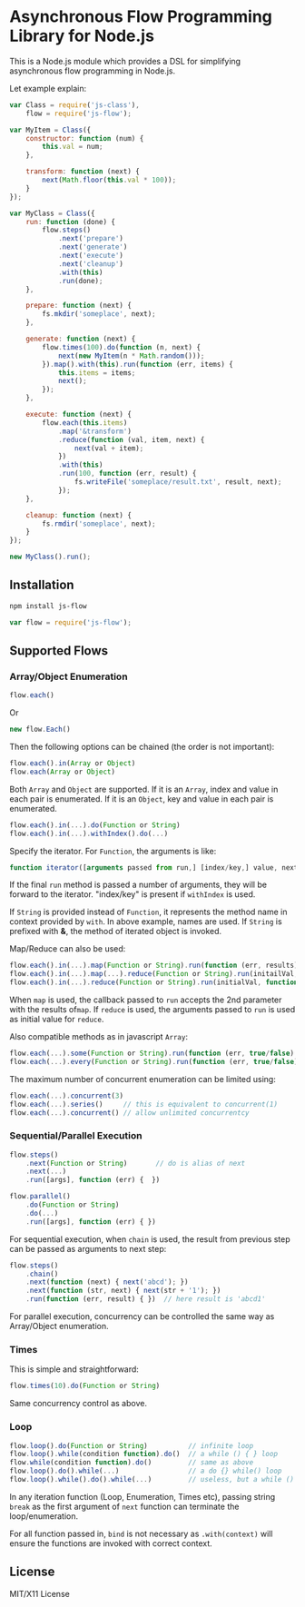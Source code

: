 # Asynchronous Flow Programming Library for Node.js

This is a Node.js module which provides a DSL for simplifying asynchronous flow programming in Node.js.

Let example explain:

```javascript
var Class = require('js-class'),
	flow = require('js-flow');

var MyItem = Class({
    constructor: function (num) {
    	this.val = num;
    },

    transform: function (next) {
    	next(Math.floor(this.val * 100));
    }
});

var MyClass = Class({
	run: function (done) {
    	flow.steps()
        	.next('prepare')
            .next('generate')
            .next('execute')
            .next('cleanup')
            .with(this)
            .run(done);
    },

    prepare: function (next) {
    	fs.mkdir('someplace', next);
    },

    generate: function (next) {
    	flow.times(100).do(function (n, next) {
        	next(new MyItem(n * Math.random()));
        }).map().with(this).run(function (err, items) {
        	this.items = items;
            next();
        });
    },

	execute: function (next) {
    	flow.each(this.items)
        	.map('&transform')
            .reduce(function (val, item, next) {
            	next(val + item);
            })
            .with(this)
            .run(100, function (err, result) {
            	fs.writeFile('someplace/result.txt', result, next);
            });
    },

    cleanup: function (next) {
    	fs.rmdir('someplace', next);
    }
});

new MyClass().run();
```

## Installation

```bash
npm install js-flow
```

```javascript
var flow = require('js-flow');
```

## Supported Flows

### Array/Object Enumeration

```javascript
flow.each()
```

Or

```javascript
new flow.Each()
```

Then the following options can be chained (the order is not important):

```javascript
flow.each().in(Array or Object)
flow.each(Array or Object)
```

Both `Array` and `Object` are supported.
If it is an `Array`, index and value in each pair is enumerated.
If it is an `Object`, key and value in each pair is enumerated.

```javascript
flow.each().in(...).do(Function or String)
flow.each().in(...).withIndex().do(...)
```

Specify the iterator.
For `Function`, the arguments is like:

```javascript
function iterator([arguments passed from run,] [index/key,] value, next)
```

If the final `run` method is passed a number of arguments, they will be forward to the iterator. "index/key" is present if `withIndex` is used.

If `String` is provided instead of `Function`, it represents the method name in context provided by `with`. In above example, names are used.
If `String` is prefixed with **&**, the method of iterated object is invoked.

Map/Reduce can also be used:

```javascript
flow.each().in(...).map(Function or String).run(function (err, results) {})
flow.each().in(...).map(...).reduce(Function or String).run(initailVal, function (err, result) { })
flow.each().in(...).reduce(Function or String).run(initialVal, function (err, result) { })
```

When `map` is used, the callback passed to `run` accepts the 2nd parameter with the results of`map`. If `reduce` is used, the arguments passed to `run` is used as initial value for `reduce`.

Also compatible methods as in javascript `Array`:

```javascript
flow.each(...).some(Function or String).run(function (err, true/false) { })
flow.each(...).every(Function or String).run(function (err, true/false) { })
```

The maximum number of concurrent enumeration can be limited using:

```javascript
flow.each(...).concurrent(3)
flow.each(...).series()		// this is equivalent to concurrent(1)
flow.each(...).concurrent()	// allow unlimited concurrentcy
```

### Sequential/Parallel Execution

```javascript
flow.steps()
	.next(Function or String)		// do is alias of next
    .next(...)
    .run([args], function (err) {  })

flow.parallel()
    .do(Function or String)
    .do(...)
    .run([args], function (err) { })
```

For sequential execution, when `chain` is used, the result from previous step can be passed as arguments to next step:

```javascript
flow.steps()
	.chain()
    .next(function (next) { next('abcd'); })
    .next(function (str, next) { next(str + '1'); })
    .run(function (err, result) { })  // here result is 'abcd1'
```

For parallel execution, concurrency can be controlled the same way as Array/Object enumeration.

### Times

This is simple and straightforward:

```javascript
flow.times(10).do(Function or String)
```

Same concurrency control as above.

### Loop

```javascript
flow.loop().do(Function or String)			// infinite loop
flow.loop().while(condition function).do()	// a while () { } loop
flow.while(condition function).do()			// same as above
flow.loop().do().while(...)					// a do {} while() loop
flow.loop().while().do().while(...)			// useless, but a while () { } while () loop
```

In any iteration function (Loop, Enumeration, Times etc), passing string `break` as the first argument of `next` function can terminate the loop/enumeration.

For all function passed in, `bind` is not necessary as `.with(context)` will ensure the functions are invoked with correct context.

## License

MIT/X11 License
